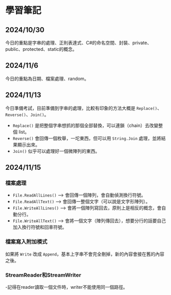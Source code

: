 # 學習筆記

## 2024/10/30
今日的重點是字串的處理、正則表達式、C#的命名空間、封裝、private、public、protected、static的概念。

## 2024/11/6
今日的重點為日期、檔案處理、random。

## 2024/11/13
今日準備考試，目前準備到字串的處理，比較有印象的方法大概是 `Replace()`、`Reverse()`、`Join()`。

- `Replace()` 是把整個字串想抓的那個全部替換，可以連鎖（chain）去改變整個 list。
- `Reverse()` 會回傳一個枚舉，一坨東西，但可以用 `String.Join` 處理，並將結果顯示出來。
- `Join()` 似乎可以處理好一個微陣列的東西。

## 2024/11/15
### 檔案處理

- `File.ReadAllLines()` --> 會回傳一個陣列，會自動偵測換行符號。
- `File.ReadAllText()` --> 會回傳一整個文字（可以說是文字形陣列）。
- `File.WriteAllLines()` --> 會將一個陣列寫回去，原則上是相反的概念，會自動分行。
- `File.WriteAllText()` --> 會將一個文字（陣列傳回去），想要分行的話要自己加入換行符號和回車符號。

### 檔案寫入附加模式
如果將 `Write` 改成 `Append`，基本上字串不會完全刪掉，新的內容會接在舊的內容之後。

### StreamReader和StreamWriter
-記得在reader讀取一個文件時，writer不能使用同一個路徑。


